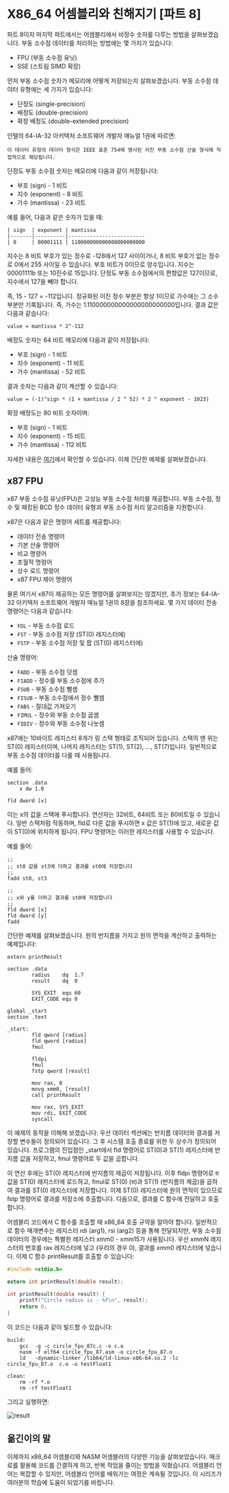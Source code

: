 # X86_64 어셈블리와 친해지기 [파트 8]

파트 8이자 마지막 파트에서는 어셈블리에서 비정수 숫자를 다루는 방법을 살펴보겠습니다. 부동 소수점 데이터를 처리하는 방법에는 몇 가지가 있습니다:

* FPU (부동 소수점 유닛)
* SSE (스트림 SIMD 확장)
  
먼저 부동 소수점 숫자가 메모리에 어떻게 저장되는지 살펴보겠습니다. 부동 소수점 데이터 유형에는 세 가지가 있습니다:

* 단정도 (single-precision)
* 배정도 (double-precision)
* 확장 배정도 (double-extended precision)

인텔의 64-IA-32 아키텍처 소프트웨어 개발자 매뉴얼 1권에 따르면:

```
이 데이터 유형의 데이터 형식은 IEEE 표준 754에 명시된 이진 부동 소수점 산술 형식에 직접적으로 해당됩니다.
```

단정도 부동 소수점 숫자는 메모리에 다음과 같이 저장됩니다:

* 부호 (sign) - 1 비트
* 지수 (exponent) - 8 비트
* 가수 (mantissa) - 23 비트
  
예를 들어, 다음과 같은 숫자가 있을 때:

    | sign 	| exponent | mantissa
    |-------|----------|-------------------------
    | 0  	| 00001111 | 110000000000000000000000

지수는 8 비트 부호가 있는 정수로 -128에서 127 사이이거나, 8 비트 부호가 없는 정수로 0에서 255 사이일 수 있습니다. 
부호 비트가 0이므로 양수입니다. 지수는 00001111b 또는 10진수로 15입니다. 단정도 부동 소수점에서의 편향값은 127이므로, 지수에서 127을 빼야 합니다.

즉, 15 - 127 = -112입니다. 정규화된 이진 정수 부분은 항상 1이므로 가수에는 그 소수 부분만 기록됩니다. 
즉, 가수는 1.110000000000000000000000입니다. 결과 값은 다음과 같습니다:

```
value = mantissa * 2^-112
```

배정도 숫자는 64 비트 메모리에 다음과 같이 저장됩니다:

* 부호 (sign) - 1 비트
* 지수 (exponent) - 11 비트
* 가수 (mantissa) - 52 비트

결과 숫자는 다음과 같이 계산할 수 있습니다:

```
value = (-1)^sign * (1 + mantissa / 2 ^ 52) * 2 ^ exponent - 1023)
```

확장 배정도는 80 비트 숫자이며:

* 부호 (sign) - 1 비트
* 지수 (exponent) - 15 비트
* 가수 (mantissa) - 112 비트

자세한 내용은 [여기](https://en.wikipedia.org/wiki/Extended_precision)에서 확인할 수 있습니다.
이제 간단한 예제를 살펴보겠습니다.

## x87 FPU

x87 부동 소수점 유닛(FPU)은 고성능 부동 소수점 처리를 제공합니다. 
부동 소수점, 정수 및 패킹된 BCD 정수 데이터 유형과 부동 소수점 처리 알고리즘을 지원합니다.

x87은 다음과 같은 명령어 세트를 제공합니다:

* 데이터 전송 명령어
* 기본 산술 명령어
* 비교 명령어
* 초월적 명령어
* 상수 로드 명령어
* x87 FPU 제어 명령어
  
물론 여기서 x87이 제공하는 모든 명령어를 살펴보지는 않겠지만,
추가 정보는 64-IA-32 아키텍처 소프트웨어 개발자 매뉴얼 1권의 8장을 참조하세요. 몇 가지 데이터 전송 명령어는 다음과 같습니다:

* `FDL` - 부동 소수점 로드
* `FST` - 부동 소수점 저장 (ST(0) 레지스터에)
* `FSTP` - 부동 소수점 저장 및 팝 (ST(0) 레지스터에)
  
산술 명령어:

* `FADD` - 부동 소수점 덧셈
* `FIADD` - 정수를 부동 소수점에 추가
* `FSUB` - 부동 소수점 뺄셈
* `FISUB` - 부동 소수점에서 정수 뺄셈
* `FABS` - 절대값 가져오기
* `FIMUL` - 정수와 부동 소수점 곱셈
* `FIDIV` - 정수와 부동 소수점 나눗셈

x87에는 10바이트 레지스터 8개가 링 스택 형태로 조직되어 있습니다. 스택의 맨 위는 ST(0) 레지스터이며, 나머지 레지스터는 ST(1), ST(2), ..., ST(7)입니다. 일반적으로 부동 소수점 데이터를 다룰 때 사용됩니다.

예를 들어:

```assembly
section .data
    x dw 1.0

fld dword [x]
```

이는 x의 값을 스택에 푸시합니다. 연산자는 32비트, 64비트 또는 80비트일 수 있습니다. 
일반 스택처럼 작동하며, fld로 다른 값을 푸시하면 x 값은 ST(1)에 있고, 새로운 값이 ST(0)에 위치하게 됩니다.
FPU 명령어는 이러한 레지스터를 사용할 수 있습니다. 

예를 들어:

```assembly
;;
;; st0 값을 st3에 더하고 결과를 st0에 저장합니다
;;
fadd st0, st3

;;
;; x와 y를 더하고 결과를 st0에 저장합니다
;;
fld dword [x]
fld dword [y]
fadd
```

간단한 예제를 살펴보겠습니다.
원의 반지름을 가지고 원의 면적을 계산하고 출력하는 예제입니다:

```assembly
extern printResult

section .data
		radius    dq  1.7
		result    dq  0

		SYS_EXIT  equ 60
		EXIT_CODE equ 0

global _start
section .text

_start:
		fld qword [radius]
		fld qword [radius]
		fmul

		fldpi
		fmul
		fstp qword [result]

		mov rax, 0
		movq xmm0, [result]
		call printResult

		mov rax, SYS_EXIT
		mov rdi, EXIT_CODE
		syscall
```

이 예제의 동작을 이해해 보겠습니다: 
우선 데이터 섹션에는 반지름 데이터와 결과를 저장할 변수들이 정의되어 있습니다.
그 후 시스템 호출 종료를 위한 두 상수가 정의되어 있습니다. 프로그램의 진입점인 _start에서 fld 명령어로 ST(0)과 ST(1) 레지스터에 반지름 값을 저장하고, fmul 명령어로 두 값을 곱합니다.

이 연산 후에는 ST(0) 레지스터에 반지름의 제곱이 저장됩니다.
이후 fldpi 명령어로 π 값을 ST(0) 레지스터에 로드하고, fmul로 ST(0) (π)과 ST(1) (반지름의 제곱)을 곱하여 결과를 ST(0) 레지스터에 저장합니다. 
이제 ST(0) 레지스터에 원의 면적이 있으므로 fstp 명령어로 결과를 저장소에 추출합니다. 다음으로, 결과를 C 함수에 전달하고 호출합니다.

어셈블리 코드에서 C 함수를 호출할 때 x86_64 호출 규약을 알아야 합니다.
일반적으로 함수 매개변수는 레지스터 rdi (arg1), rsi (arg2) 등을 통해 전달되지만, 부동 소수점 데이터의 경우에는 특별한 레지스터 xmm0 - xmm15가 사용됩니다.
우선 xmmN 레지스터의 번호를 rax 레지스터에 넣고 (우리의 경우 0), 결과를 xmm0 레지스터에 넣습니다. 이제 C 함수 printResult를 호출할 수 있습니다:

```C
#include <stdio.h>

extern int printResult(double result);

int printResult(double result) {
	printf("Circle radius is - %f\n", result);
	return 0;
}
```

이 코드는 다음과 같이 빌드할 수 있습니다:

```
build:
	gcc  -g -c circle_fpu_87c.c -o c.o
	nasm -f elf64 circle_fpu_87.asm -o circle_fpu_87.o
	ld   -dynamic-linker /lib64/ld-linux-x86-64.so.2 -lc circle_fpu_87.o  c.o -o testFloat1

clean:
	rm -rf *.o
	rm -rf testFloat1
```

그리고 실행하면:

![result](/content/assets/result_asm_8.png)

## 옮긴이의 말

이제까지 x86_64 어셈블리와 NASM 어셈블러의 다양한 기능을 살펴보았습니다. 매크로를 활용해 코드를 간결하게 하고, 반복 작업을 줄이는 방법을 익혔습니다. 어셈블리 언어는 복잡할 수 있지만, 
어셈블리 언어를 배워가는 여정은 계속될 것입니다. 이 시리즈가 여러분의 학습에 도움이 되었기를 바랍니다.